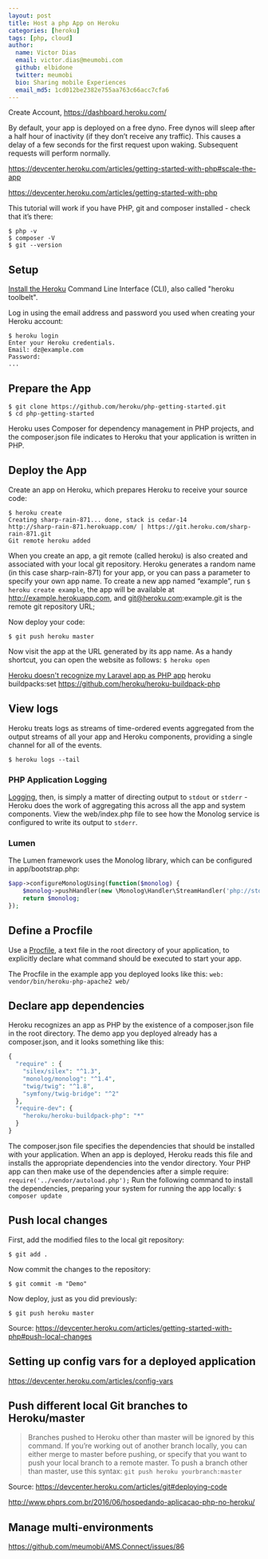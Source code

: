 ```yaml
---
layout: post
title: Host a php App on Heroku
categories: [heroku]
tags: [php, cloud]
author:
  name: Victor Dias
  email: victor.dias@meumobi.com
  github: elbidone
  twitter: meumobi
  bio: Sharing mobile Experiences
  email_md5: 1cd012be2382e755aa763c66acc7cfa6
---
```


Create Account, https://dashboard.heroku.com/

By default, your app is deployed on a free dyno. Free dynos will sleep after a half hour of inactivity (if they don’t receive any traffic). This causes a delay of a few seconds for the first request upon waking. Subsequent requests will perform normally.

https://devcenter.heroku.com/articles/getting-started-with-php#scale-the-app

https://devcenter.heroku.com/articles/getting-started-with-php

This tutorial will work if you have PHP, git and composer installed - check that it’s there:

```
$ php -v
$ composer -V
$ git --version
```

## Setup
[Install the Heroku](https://devcenter.heroku.com/articles/getting-started-with-php#set-up) Command Line Interface (CLI), also called "heroku toolbelt".

Log in using the email address and password you used when creating your Heroku account:

```
$ heroku login
Enter your Heroku credentials.
Email: dz@example.com
Password:
...
```

## Prepare the App

```
$ git clone https://github.com/heroku/php-getting-started.git
$ cd php-getting-started
```

Heroku uses Composer for dependency management in PHP projects, and the composer.json file indicates to Heroku that your application is written in PHP.

## Deploy the App

Create an app on Heroku, which prepares Heroku to receive your source code:

```
$ heroku create
Creating sharp-rain-871... done, stack is cedar-14
http://sharp-rain-871.herokuapp.com/ | https://git.heroku.com/sharp-rain-871.git
Git remote heroku added
```

When you create an app, a git remote (called heroku) is also created and associated with your local git repository.
Heroku generates a random name (in this case sharp-rain-871) for your app, or you can pass a parameter to specify your own app name. To create a new app named “example”, run `$ heroku create example`, the app will be available at http://example.herokuapp.com, and git@heroku.com:example.git is the remote git repository URL;

Now deploy your code: 

`$ git push heroku master`

Now visit the app at the URL generated by its app name. As a handy shortcut, you can open the website as follows:
`$ heroku open`

[Heroku doesn't recognize my Laravel app as PHP app](http://stackoverflow.com/a/27741701/4982169)
heroku buildpacks:set https://github.com/heroku/heroku-buildpack-php

## View logs
Heroku treats logs as streams of time-ordered events aggregated from the output streams of all your app and Heroku components, providing a single channel for all of the events.

`$ heroku logs --tail`

### PHP Application Logging

[Logging](https://devcenter.heroku.com/articles/php-logging), then, is simply a matter of directing output to `stdout` or `stderr` - Heroku does the work of aggregating this across all the app and system components. View the web/index.php file to see how the Monolog service is configured to write its output to `stderr`.

### Lumen
The Lumen framework uses the Monolog library, which can be configured in app/bootstrap.php:

```php
$app->configureMonologUsing(function($monolog) {
    $monolog->pushHandler(new \Monolog\Handler\StreamHandler('php://stderr', \Monolog\Logger::WARNING));
    return $monolog;
});
```

## Define a Procfile
Use a [Procfile](https://devcenter.heroku.com/articles/procfile), a text file in the root directory of your application, to explicitly declare what command should be executed to start your app.

The Procfile in the example app you deployed looks like this:
`web: vendor/bin/heroku-php-apache2 web/
`

## Declare app dependencies
Heroku recognizes an app as PHP by the existence of a composer.json file in the root directory.
The demo app you deployed already has a composer.json, and it looks something like this:

```php
{
  "require" : {
    "silex/silex": "^1.3",
    "monolog/monolog": "^1.4",
    "twig/twig": "^1.8",
    "symfony/twig-bridge": "^2"
  },
  "require-dev": {
    "heroku/heroku-buildpack-php": "*"
  }
}
```

The composer.json file specifies the dependencies that should be installed with your application. When an app is deployed, Heroku reads this file and installs the appropriate dependencies into the vendor directory.
Your PHP app can then make use of the dependencies after a simple require:
`require('../vendor/autoload.php');`
Run the following command to install the dependencies, preparing your system for running the app locally:
`$ composer update`

## Push local changes

First, add the modified files to the local git repository:

`$ git add .`

Now commit the changes to the repository:

`$ git commit -m "Demo"`

Now deploy, just as you did previously:

`$ git push heroku master`

Source: https://devcenter.heroku.com/articles/getting-started-with-php#push-local-changes

## Setting up config vars for a deployed application
https://devcenter.heroku.com/articles/config-vars

## Push different local Git branches to Heroku/master

> Branches pushed to Heroku other than master will be ignored by this command. If you’re working out of another branch locally, you can either merge to master before pushing, or specify that you want to push your local branch to a remote master. To push a branch other than master, use this syntax:
`git push heroku yourbranch:master`

Source: https://devcenter.heroku.com/articles/git#deploying-code

http://www.phprs.com.br/2016/06/hospedando-aplicacao-php-no-heroku/

## Manage multi-environments
https://github.com/meumobi/AMS.Connect/issues/86